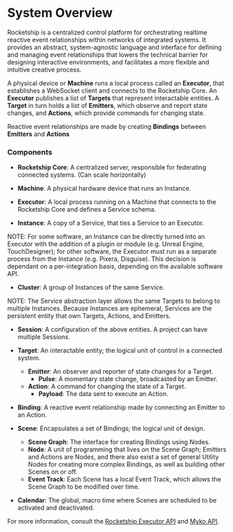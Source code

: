 
# System Overview

Rocketship is a centralized control platform for orchestrating realtime reactive event relationships within networks of integrated systems. It provides an abstract, system-agnostic language and interface for defining and managing event relationships that lowers the technical barrier for designing interactive environments, and facilitates a more flexible and intuitive creative process.

A physical device or **Machine** runs a local process called an **Executor**, that establishes a WebSocket client and connects to the Rocketship Core. An **Executor** publishes a list of **Targets** that represent interactable entities. A **Target** in turn holds a list of **Emitters**, which observe and report state changes, and **Actions**,  which provide commands for changing state.

Reactive event relationships are made by creating **Bindings** between **Emitters** and **Actions**

### Components

- **Rocketship Core**: A centralized server, responsible for federating connected systems. (Can scale horizontally)

- **Machine**: A physical hardware device that runs an Instance.

- **Executor**: A local process running on a Machine that connects to the Rocketship Core and defines a Service schema.

- **Instance**: A copy of a Service, that ties a Service to an Executor.

NOTE: For some software, an Instance can be directly turned into an Executor with the addition of a plugin or module (e.g. Unreal Engine, TouchDesigner); for other software, the Executor must run as a separate process from the Instance (e.g. Pixera, Disguise). This decision is dependant on a per-integration basis, depending on the available software API. 

- **Cluster**: A group of Instances of the same Service.

NOTE: The Service abstraction layer allows the same Targets to belong to multiple Instances. Because Instances are ephemeral, Services are the persistent entity that own Targets, Actions, and Emitters.

- **Session**: A configuration of the above entities. A project can have multiple Sessions.

- **Target**: An interactable entity; the logical unit of control in a connected system.
	- **Emitter**: An observer and reporter of state changes for a Target.
		- **Pulse**: A momentary state change, broadcasted by an Emitter.
	- **Action**: A command for changing the state of a Target.
		- **Payload**: The data sent to execute an Action.

- **Binding**: A reactive event relationship made by connecting an Emitter to an Action.

- **Scene**: Encapsulates a set of Bindings; the logical unit of design.
	- **Scene Graph**: The interface for creating Bindings using Nodes.
	- **Node**: A unit of programming that lives on the Scene Graph; Emitters and Actions are Nodes, and there also exist a set of general Utility Nodes for creating more complex Bindings, as well as building other Scenes on or off.
	- **Event Track**: Each Scene has a local Event Track, which allows the Scene Graph to be modified over time.

- **Calendar**: The global, macro time where Scenes are scheduled to be activated and deactivated.

For more information, consult the [Rocketship Executor API](./02_Rocketship%20Executor%20API.md) and [Myko API](./03_Myko%20API.md).
